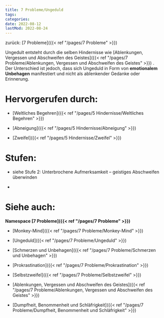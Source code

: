 ```yaml
---
title: 7 Probleme/Ungeduld
tags:
categories:
date: 2022-08-12
lastMod: 2022-08-24
---
```

zurück: [7 Probleme]({{< ref "/pages/7 Probleme" >}})



Ungedult entsteht durch die selben Hindernisse wie [Ablenkungen, Vergessen und Abschweifen des Geistes]({{< ref "/pages/7 Probleme/Ablenkungen, Vergessen und Abschweifen des Geistes" >}}) . Der Unterschied ist jedoch, dass sich Ungeduld in Form von **emotionalem Unbehagen** manifestiert und nicht als ablenkender Gedanke oder Erinnerung.



# Hervorgerufen durch:

  + [Weltliches Begehren]({{< ref "/pages/5 Hindernisse/Weltliches Begehren" >}})

  + [Abneigung]({{< ref "/pages/5 Hindernisse/Abneigung" >}})

  + [Zweifel]({{< ref "/pages/5 Hindernisse/Zweifel" >}})



# Stufen:

  + siehe Stufe 2: Unterbrochene Aufmerksamkeit – geistiges Abschweifen überwinden

  + 

# Siehe auch:

**Namespace [7 Probleme]({{< ref "/pages/7 Probleme" >}})**

  + [Monkey-Mind]({{< ref "/pages/7 Probleme/Monkey-Mind" >}})

  + [Ungeduld]({{< ref "/pages/7 Probleme/Ungeduld" >}})

  + [Schmerzen und Unbehagen]({{< ref "/pages/7 Probleme/Schmerzen und Unbehagen" >}})

  + [Prokrastination]({{< ref "/pages/7 Probleme/Prokrastination" >}})

  + [Selbstzweifel]({{< ref "/pages/7 Probleme/Selbstzweifel" >}})

  + [Ablenkungen, Vergessen und Abschweifen des Geistes]({{< ref "/pages/7 Probleme/Ablenkungen, Vergessen und Abschweifen des Geistes" >}})

  + [Dumpfheit, Benommenheit und Schläfrigkeit]({{< ref "/pages/7 Probleme/Dumpfheit, Benommenheit und Schläfrigkeit" >}})


